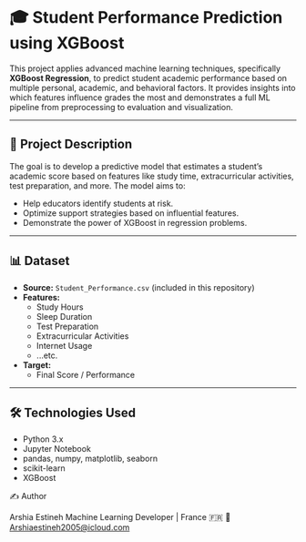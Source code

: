 # 🎓 Student Performance Prediction using XGBoost

This project applies advanced machine learning techniques, specifically **XGBoost Regression**, to predict student academic performance based on multiple personal, academic, and behavioral factors. It provides insights into which features influence grades the most and demonstrates a full ML pipeline from preprocessing to evaluation and visualization.

---

## 📌 Project Description

The goal is to develop a predictive model that estimates a student’s academic score based on features like study time, extracurricular activities, test preparation, and more. The model aims to:

- Help educators identify students at risk.
- Optimize support strategies based on influential features.
- Demonstrate the power of XGBoost in regression problems.

---

## 📊 Dataset

- **Source:** `Student_Performance.csv` (included in this repository)
- **Features:**
  - Study Hours
  - Sleep Duration
  - Test Preparation
  - Extracurricular Activities
  - Internet Usage
  - ...etc.
- **Target:**
  - Final Score / Performance

---

## 🛠️ Technologies Used

- Python 3.x
- Jupyter Notebook
- pandas, numpy, matplotlib, seaborn
- scikit-learn
- XGBoost


✍ Author

Arshia Estineh
Machine Learning Developer | France 🇫🇷
📧 Arshiaestineh2005@icloud.com
